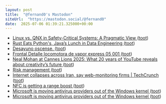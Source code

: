 ```yaml
---
layout: post
title:  "@fernand0's Mastodon"
siteUrl:  "https://mastodon.social/@fernand0"
date:  2025-07-06 01:39:21.325000+00:00
---
```

*  [Linux vs. QNX in Safety-Critical Systems: A Pragmatic View ](https://www.codethink.co.uk/articles/qnx-vs-linux) ([toot](https://mastodon.social/@fernand0/114803734041167050))
*  [Rust Eats Python's, Java’s Lunch in Data Engineering ](https://thenewstack.io/rust-eats-pythons-javas-lunch-in-data-engineering/?taid=6857e23be74102000174ea6) ([toot](https://mastodon.social/@fernand0/114801815148690678))
*  [Desayuno oscense. ](https://avecesunafoto.wordpress.com/2025/07/05/desayuno-oscense) ([toot](https://mastodon.social/@fernand0/114801788149599625))
*  [Frontal Detalle  locomotora de vapor express 05 001 ](https://www.flickr.com/photos/fernand0/54617080224) ([toot](https://mastodon.social/@fernand0/114801761670297760))
*  [Neal Mohan at Cannes Lions 2025: What 20 years of YouTube reveals about creativity’s future ](https://blog.youtube/news-and-events/neal-mohan-cannes-2025) ([toot](https://mastodon.social/@fernand0/114801578888238506))
*  [Risk management ](https://www.ncsc.gov.uk/collection/risk-managemen) ([toot](https://mastodon.social/@fernand0/114801383669642397))
*  [Internet collapses across Iran, say web-monitoring firms \| TechCrunch ](https://techcrunch.com/2025/06/18/internet-collapses-across-iran-say-web-monitoring-firms) ([toot](https://mastodon.social/@fernand0/114801181475149242))
*  [NFC is getting a range boost ](https://www.theverge.com/news/689281/nfc-15-update-tap-to-pay-range-boos) ([toot](https://mastodon.social/@fernand0/114800390076626186))
*  [Microsoft is moving antivirus providers out of the Windows kernel ](https://www.theverge.com/news/692637/microsoft-windows-kernel-antivirus-change) ([toot](https://mastodon.social/@fernand0/114800156529880272))
*  [Microsoft is moving antivirus providers out of the Windows kernel   ](https://www.gartner.com/en/newsroom/press-releases/2025-06-10-gartner-predicts-50-percent-of-organizations-will-abandon-plans-to-reduce-customer-service-workforce-due-to-ai) ([toot](https://mastodon.social/@fernand0/114799983217576902))
